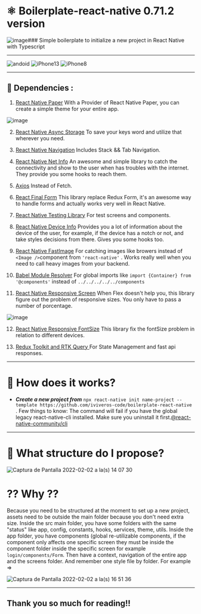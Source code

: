 # ⚛️ Boilerplate-react-native 0.71.2 version
![image](https://user-images.githubusercontent.com/51721302/211879639-fe4b6e88-41dd-49dd-b0a9-25d0787edeea.png)### Simple boilerplate to initialize a new project in React Native with Typescript
***
![andoid](https://user-images.githubusercontent.com/51721302/152192878-2534ee93-d114-4d9c-8468-524a38d1caf2.gif)
![iPhone13](https://user-images.githubusercontent.com/51721302/152192939-ba807671-c1ff-4144-8ee3-56c93eb7e095.gif)
![iPhone8](https://user-images.githubusercontent.com/51721302/152192959-a108b876-2a76-4ee0-aaec-382181321179.gif)

---
## 🚀 Dependencies :

1. [React Native Paper](https://callstack.github.io/react-native-paper/theming.html) With a Provider of React Native Paper, you can create a simple theme for your entire app.

![image](https://user-images.githubusercontent.com/51721302/152193735-986746af-17ab-49e3-98c8-f3885f777a4c.png)


2. [React Native Async Storage](https://react-native-async-storage.github.io/async-storage/docs/install/) To save your keys word and utilize that wherever you need.

3. [React Native Navigation](https://reactnavigation.org/docs/tab-based-navigation/) Includes Stack && Tab Navigation.

4. [React Native Net Info](https://github.com/react-native-netinfo/react-native-netinfo) An awesome and simple library to catch the connectivity and show to the user when has troubles with the internet. They provide you some hooks to reach them.

5. [Axios](https://axios-http.com/docs/intro) Instead of Fetch.

6. [React Final Form](https://final-form.org/docs/react-final-form/getting-started) This library replace Redux Form, it's an awesome way to handle forms and actually works very well in React Native.

7. [React Native Testing Library](https://callstack.github.io/react-native-testing-library/docs/getting-started)  For test screens and components.

8. [React Native Device Info](https://github.com/react-native-device-info/react-native-device-info) Provides you a lot of information about the device of the user, for example, if the device has a notch or not, and take styles decisions from there. Gives you some hooks too.

9. [React Native FastImage](https://github.com/DylanVann/react-native-fast-image) For catching images like browers instead of `<Image />`component from `'react-native'` . Works really well when you need to call heavy images from your backend.

10. [Babel Module Resolver](https://github.com/tleunen/babel-plugin-module-resolver/blob/master/DOCS.md) For global imports like `import {Container} from '@components'` instead of `../../../../../components`

11. [React Native Responsive Screen](https://github.com/marudy/react-native-responsive-screen) When Flex doesn't help you, this library figure out the problem of responsive sizes. You only have to pass a number of porcentage.

![image](https://user-images.githubusercontent.com/51721302/152193308-8184b656-799e-4dfd-8d37-041729c730d9.png)

12. [React Native Responsive FontSize](https://github.com/heyman333/react-native-responsive-fontsize) This library fix the fontSize problem in relation to different devices.

12. [Redux Toolkit and RTK Query ](https://redux-toolkit.js.org/introduction/getting-started) For State Management and fast api responses.


***
# 🚀 How does it works?

- ***Create a new project from***  `npx react-native init name-project --template https://github.com/iviveros-code/boilerplate-react-native` . Few things to know:
 The command will fail if you have the global legacy react-native-cli installed. Make sure you uninstall it first.[@react-native-community/cli](https://github.com/react-native-community/cli#about)

***
# 🌳 What structure do I propose?

![Captura de Pantalla 2022-02-02 a la(s) 14 07 30](https://user-images.githubusercontent.com/51721302/152202233-8cc54cd6-7994-4edd-b0cc-399a9aee97f5.png)


# ⁇ Why ⁇

Because you need to be structured at the moment to set up a new project, assets need to be outside the main folder because you don't need extra size. 
Inside the src main folder, you have some folders with the same "status" like app, config, constants, hooks, services, theme, utils. 
Inside the app folder, you have components (global re-utilizable components, if the component only affects one specific screen they must be inside the component folder inside the specific screen for example `login/components/Form`. Then have a context, navigation of the entire app and the screens folder.
And remember one style file by folder. For example =>

![Captura de Pantalla 2022-02-02 a la(s) 16 51 36](https://user-images.githubusercontent.com/51721302/152226696-fcea75ea-8cf0-4f66-8739-3f0ba2e644b2.png)


***

## Thank you so much for reading!! 


